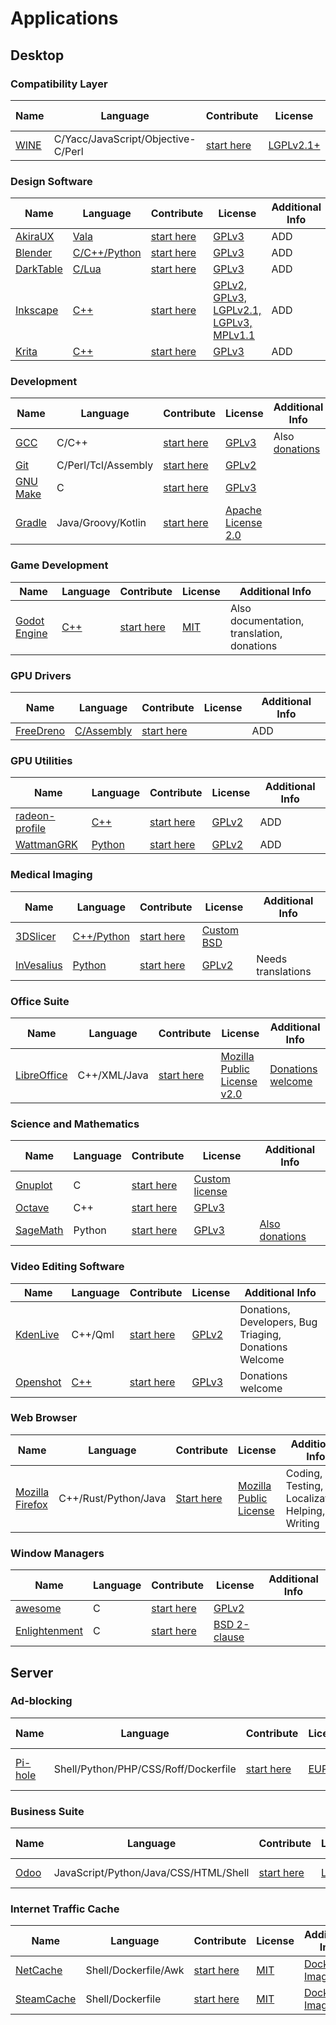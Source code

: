<!--
    ### Table Template
    | Name | Language | Contribute | License | Additional Info |
    | ---- | -------- | ---------- | ------- | --------------- |
    | app  | code     | link       | license | info            |
-->

# Applications

## Desktop

### Compatibility Layer

| Name                                        | Language                                            | Contribute                                                 | License                                                                                              | Additional Info |
| ------------------------------------------- | --------------------------------------------------- | ---------------------------------------------------------- | ---------------------------------------------------------------------------------------------------- | --------------- |
| [WINE](https://www.winehq.org/)             | C/Yacc/JavaScript/Objective-C/Perl                  | [start here](https://wiki.winehq.org/Main_Page#Contribute) | [LGPLv2.1+](https://wiki.winehq.org/Licensing)                                                       |                 |

### Design Software

| Name                                        | Language                                            | Contribute                                           | License                                                                                              | Additional Info |
| ------------------------------------------- | --------------------------------------------------- | ---------------------------------------------------- | ---------------------------------------------------------------------------------------------------- | --------------- |
| [AkiraUX](https://github.com/akiraux/Akira) | [Vala](https://github.com/akiraux/Akira)            | [start here](https://github.com/akiraux/Akira)       | [GPLv3](https://github.com/akiraux/Akira/blob/master/COPYING)                                        | ADD             |
| [Blender](https://www.blender.org)          | [C/C++/Python](https://git.blender.org/gitweb/)     | [start here](https://www.blender.org/get-involved/)  | [GPLv3](https://www.blender.org/about/license/)                                                      | ADD             |
| [DarkTable](https://darktable.org)          | [C/Lua](https://github.com/darktable-org/darktable) | [start here](https://www.darktable.org/development/) | [GPLv3](https://github.com/darktable-org/darktable/blob/master/LICENSE)                              | ADD             |
| [Inkscape](https://inkscape.org)            | [C++](https://gitlab.com/inkscape/inkscape)         | [start here](https://inkscape.org/contribute/)       | [GPLv2, GPLv3, LGPLv2.1, LGPLv3, MPLv1.1](https://gitlab.com/inkscape/inkscape/tree/master/LICENSES) | ADD             |
| [Krita](https://krita.org/)                 | [C++](https://github.com/KDE/krita)                 | [start here](en/get-involved/overview)               | [GPLv3](https://github.com/KDE/krita/blob/master/COPYING)                                            | ADD             |

### Development

| Name                                           | Language            | Contribute                                                                 | License                                                                    | Additional Info                                                                |
| ---------------------------------------------- | ------------------- | -------------------------------------------------------------------------- | -------------------------------------------------------------------------- | ------------------------------------------------------------------------------ |
| [GCC](https://gcc.gnu.org/)                    | C/C++               | [start here](https://gcc.gnu.org/contribute.html)                          | [GPLv3](https://gcc.gnu.org/viewcvs/gcc/trunk/include/COPYING3?view=co)    | Also [donations](https://my.fsf.org/civicrm/contribute/transact?reset=1&id=57) |
| [Git](https://git-scm.com/)                    | C/Perl/Tcl/Assembly | [start here](https://git-scm.com/community)                                | [GPLv2](https://git.kernel.org/pub/scm/git/git.git/tree/COPYING)           |                                                                                |
| [GNU Make](https://www.gnu.org/software/make/) | C                   | [start here](https://www.gnu.org/software/make/)                           | [GPLv3](https://git.savannah.gnu.org/cgit/make.git/tree/COPYING)           |                                                                                |
| [Gradle](https://gradle.org/)                  | Java/Groovy/Kotlin  | [start here](https://github.com/gradle/gradle/blob/master/CONTRIBUTING.md) | [Apache License 2.0](https://github.com/gradle/gradle/blob/master/LICENSE) |                                                                                |

### Game Development

| Name                                     | Language                                    | Contribute                                                                                          | License                                     | Additional Info                            |
| ---------------------------------------- | ------------------------------------------- | --------------------------------------------------------------------------------------------------- | ------------------------------------------- | ------------------------------------------ |
| [Godot Engine](https://godotengine.org/) | [C++](https://github.com/godotengine/godot) | [start here](https://docs.godotengine.org/en/latest/community/contributing/ways_to_contribute.html) | [MIT](https://github.com/godotengine/godot) | Also documentation, translation, donations |

### GPU Drivers

| Name                                                | Language                                             | Contribute                                           | License | Additional Info |
| --------------------------------------------------- | ---------------------------------------------------- | ---------------------------------------------------- | ------- | --------------- |
| [FreeDreno](https://github.com/freedreno/freedreno) | [C/Assembly](https://github.com/freedreno/freedreno) | [start here](https://github.com/freedreno/freedreno) |         | ADD             |

### GPU Utilities

| Name                                                           | Language                                               | Contribute                                                 | License                                                                   | Additional Info |
| -------------------------------------------------------------- | ------------------------------------------------------ | ---------------------------------------------------------- | ------------------------------------------------------------------------- | --------------- |
| [radeon-profile](https://github.com/marazmista/radeon-profile) | [C++](https://github.com/marazmista/radeon-profile)    | [start here](https://github.com/marazmista/radeon-profile) | [GPLv2](https://github.com/marazmista/radeon-profile/blob/master/LICENSE) | ADD             |
| [WattmanGRK](https://github.com/BoukeHaarsma23/WattmanGTK)     | [Python](https://github.com/BoukeHaarsma23/WattmanGTK) | [start here](https://github.com/BoukeHaarsma23/WattmanGTK) | [GPLv2](https://github.com/BoukeHaarsma23/WattmanGTK/blob/master/LICENSE) | ADD             |

### Medical Imaging

| Name                                               | Language                                            | Contribute                                       | License                                                                    | Additional Info    |
| -------------------------------------------------- | --------------------------------------------------- | ------------------------------------------------ | -------------------------------------------------------------------------- | ------------------ |
| [3DSlicer](https://www.slicer.org/)                | [C++/Python](https://github.com/Slicer/Slicer)      | [start here](https://www.slicer.org/wiki/Help)   | [Custom BSD](https://github.com/Slicer/Slicer/blob/master/License.txt)     |                    |
| [InVesalius](https://www.cti.gov.br/en/invesalius) | [Python](https://github.com/invesalius/invesalius3) | [start here](https://www.cti.gov.br/en/node/111) | [GPLv2](https://github.com/invesalius/invesalius3/blob/master/LICENSE.txt) | Needs translations |

### Office Suite

| Name                                               | Language                                            | Contribute                                                          | License                                                                       | Additional Info                                          |
| -------------------------------------------------- | --------------------------------------------------- | ------------------------------------------------------------------- | ----------------------------------------------------------------------------- | -------------------------------------------------------- |
| [LibreOffice](https://www.libreoffice.org)         | C++/XML/Java                                        | [start here](https://www.libreoffice.org/community/get-involved)    | [Mozilla Public License v2.0](https://www.libreoffice.org/about-us/licenses)  | [Donations welcome](https://www.libreoffice.org/donate)  |

### Science and Mathematics

| Name                                           | Language | Contribute                                                          | License                                                                                   | Additional Info                                                                                                                                                                                                                                                                                    |
| ---------------------------------------------- | -------- | ------------------------------------------------------------------- | ----------------------------------------------------------------------------------------- | -------------------------------------------------------------------------------------------------------------------------------------------------------------------------------------------------------------------------------------------------------------------------------------------------- |
| [Gnuplot](http://www.gnuplot.info/)            | C        | [start here](http://www.gnuplot.info/faq/faq.html#x1-710007.7)      | [Custom license](https://sourceforge.net/p/gnuplot/gnuplot-main/ci/master/tree/Copyright) |                                                                                                                                                                                                                                                                                                    |
| [Octave](https://www.gnu.org/software/octave/) | C++      | [start here](https://www.gnu.org/software/octave/get-involved.html) | [GPLv3](https://www.gnu.org/licenses/gpl-3.0.html)                                        |                                                                                                     |
| [SageMath](http://www.sagemath.org/)           | Python   | [start here](https://doc.sagemath.org/html/en/developer/index.html) | [GPLv3](https://git.sagemath.org/sage.git/tree/COPYING.txt)                               | [Also donations](https://secure.gifts.washington.edu/as_mathematics/gift.asp?page=make&Code=MATSAG) |

### Video Editing Software

| Name                                | Language                                            | Contribute                                                     | License                                                               | Additional Info                                        |
| ----------------------------------- | --------------------------------------------------- | -------------------------------------------------------------- | --------------------------------------------------------------------- | ------------------------------------------------------ |
| [KdenLive](https://kdenlive.org/en) | C++/Qml                                             | [start here](https://kdenlive.org/en/developers-welcome/#)     | [GPLv2](https://www.gnu.org/licenses/old-licenses/gpl-2.0.txt)        | Donations, Developers, Bug Triaging, Donations Welcome |
| [Openshot](https://openshot.org/)   | [C++](https://github.com/OpenShot?language=c%2B%2B) | [start here](https://www.openshot.org/donate/)                 | [GPLv3](https://github.com/OpenShot/openshot-qt/blob/develop/COPYING) | Donations welcome                                      |

### Web Browser

| Name                                       | Language              | Contribute                                        | License                                                     | Additional Info                                 |
| ------------------------------------------ | --------------------- | ------------------------------------------------- | ----------------------------------------------------------- | ----------------------------------------------- |
| [Mozilla Firefox](https://www.mozilla.org) | C++/Rust/Python/Java  | [Start here](https://wiki.mozilla.org/Contribute) | [Mozilla Public License](https://www.mozilla.org/en-US/MPL) | Coding, Testing, Localization, Helping, Writing |

### Window Managers

| Name                                            | Language | Contribute                                                | License                                                                           | Additional Info |
| ----------------------------------------------- | -------- | --------------------------------------------------------- | --------------------------------------------------------------------------------- | --------------- |
| [awesome](https://awesomewm.org/)               | C        | [start here](https://awesomewm.org/)                      | [GPLv2](https://github.com/awesomeWM/awesome/blob/master/LICENSE)                 |                 |
| [Enlightenment](https://www.enlightenment.org/) | C        | [start here](https://www.enlightenment.org/contrib/start) | [BSD 2-clause](https://git.enlightenment.org/core/enlightenment.git/tree/COPYING) |                 |

## Server

### Ad-blocking

| Name                           | Language                             | Contribute                                       | License                                                        | Additional Info                                                                            |
| ------------------------------ | ------------------------------------ | ------------------------------------------------ | -------------------------------------------------------------- | ------------------------------------------------------------------------------------------ |
| [Pi-hole](https://pi-hole.net) | Shell/Python/PHP/CSS/Roff/Dockerfile | [start here](https://github.com/pi-hole/pi-hole) | [EUPL](https://github.com/pi-hole/pi-hole/blob/master/LICENSE) | [Donations welcome](https://pi-hole.net/donate), [Patreon](https://www.patreon.com/pihole) |

### Business Suite

| Name                           | Language                             | Contribute                                       | License                                                        | Additional Info                                                                            |
| ------------------------------ | ------------------------------------ | ------------------------------------------------ | -------------------------------------------------------------- | ------------------------------------------------------------------------------------------ |
| [Odoo](https://www.odoo.com)  | JavaScript/Python/Java/CSS/HTML/Shell | [start here](https://github.com/odoo/odoo)       | [LGPLv3](https://github.com/odoo/odoo/blob/master/LICENSE)     | [Community](https://www.odoo.com/page/community), [Pricing](https://www.odoo.com/pricing)  |

### Internet Traffic Cache

| Name                                                 | Language                             | Contribute                                             | License                                                             | Additional Info                                                                            |
| ---------------------------------------------------- | ------------------------------------ | ------------------------------------------------------ | ------------------------------------------------------------------- | ------------------------------------------------------------------------------------------ |
| [NetCache](https://github.com/MacGyverBass/netcache) | Shell/Dockerfile/Awk                 | [start here](https://github.com/MacGyverBass/netcache) | [MIT](https://github.com/MacGyverBass/netcache/blob/master/LICENSE) | [Docker Image](https://hub.docker.com/r/macgyverbass/netcache)                             |
| [SteamCache](https://steamcache.github.io/)          | Shell/Dockerfile                     | [start here](https://github.com/steamcache)            | [MIT](https://github.com/steamcache/monolithic/blob/master/LICENSE) | [Docker Images](https://hub.docker.com/u/steamcache)                                       |
